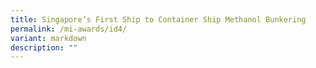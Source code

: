 ```yaml
---
title: Singapore’s First Ship to Container Ship Methanol Bunkering
permalink: /mi-awards/id4/
variant: markdown
description: ""
---
```

